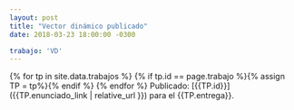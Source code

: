 ```yaml
---
layout: post
title: "Vector dinámico publicado"
date: 2018-03-23 18:00:00 -0300

trabajo: 'VD'
---
```


{% for tp in site.data.trabajos %}
{% if tp.id == page.trabajo %}{% assign TP = tp%}{% endif %}
{% endfor %}
Publicado: [{{TP.id}}]({{TP.enunciado_link | relative_url }}) para el {{TP.entrega}}.
